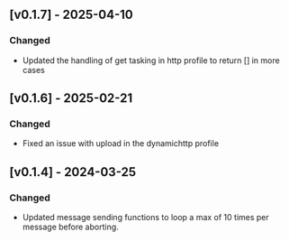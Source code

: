 
## [v0.1.7] - 2025-04-10

### Changed

- Updated the handling of get tasking in http profile to return [] in more cases

## [v0.1.6] - 2025-02-21

### Changed

- Fixed an issue with upload in the dynamichttp profile

## [v0.1.4] - 2024-03-25

### Changed

- Updated message sending functions to loop a max of 10 times per message before aborting. 
